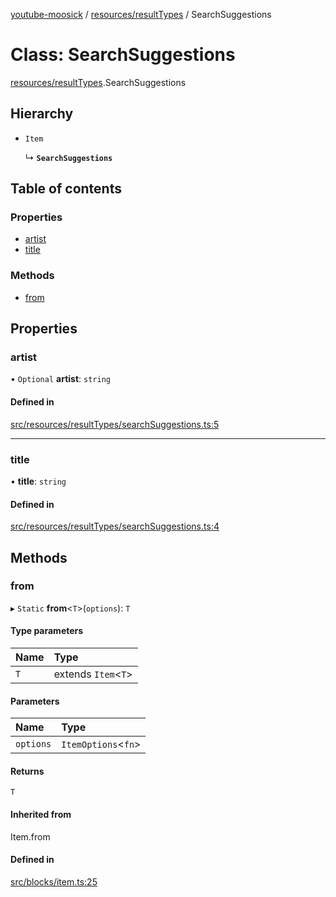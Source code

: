 [youtube-moosick](../README.md) / [resources/resultTypes](../modules/resources_resultTypes.md) / SearchSuggestions

# Class: SearchSuggestions

[resources/resultTypes](../modules/resources_resultTypes.md).SearchSuggestions

## Hierarchy

- `Item`

  ↳ **`SearchSuggestions`**

## Table of contents

### Properties

- [artist](resources_resultTypes.SearchSuggestions.md#artist)
- [title](resources_resultTypes.SearchSuggestions.md#title)

### Methods

- [from](resources_resultTypes.SearchSuggestions.md#from)

## Properties

### artist

• `Optional` **artist**: `string`

#### Defined in

[src/resources/resultTypes/searchSuggestions.ts:5](https://github.com/EvasiveXkiller/youtube-moosick/blob/59c2859/src/resources/resultTypes/searchSuggestions.ts#L5)

___

### title

• **title**: `string`

#### Defined in

[src/resources/resultTypes/searchSuggestions.ts:4](https://github.com/EvasiveXkiller/youtube-moosick/blob/59c2859/src/resources/resultTypes/searchSuggestions.ts#L4)

## Methods

### from

▸ `Static` **from**<`T`\>(`options`): `T`

#### Type parameters

| Name | Type |
| :------ | :------ |
| `T` | extends `Item`<`T`\> |

#### Parameters

| Name | Type |
| :------ | :------ |
| `options` | `ItemOptions`<`fn`\> |

#### Returns

`T`

#### Inherited from

Item.from

#### Defined in

[src/blocks/item.ts:25](https://github.com/EvasiveXkiller/youtube-moosick/blob/59c2859/src/blocks/item.ts#L25)
